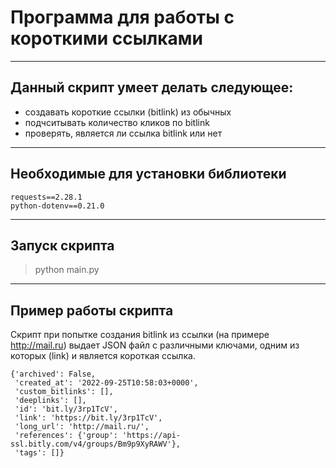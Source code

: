 # Программа для работы с короткими ссылками
___
## Данный скрипт умеет делать следующее:
- создавать короткие ссылки (bitlink) из обычных
- подчситывать количество кликов по bitlink
- проверять, является ли ссылка bitlink или нет
___
## Необходимые для установки библиотеки
```angular2html
requests==2.28.1
python-dotenv==0.21.0
```
___
## Запуск скрипта
> python main.py
___
## Пример работы скрипта 
Скрипт при попытке создания bitlink из ссылки (на примере http://mail.ru) выдает JSON файл с различными ключами, одним из которых (link) и является короткая ссылка.
```angular2html
{'archived': False,
 'created_at': '2022-09-25T10:58:03+0000',
 'custom_bitlinks': [],
 'deeplinks': [],
 'id': 'bit.ly/3rp1TcV',
 'link': 'https://bit.ly/3rp1TcV',
 'long_url': 'http://mail.ru/',
 'references': {'group': 'https://api-ssl.bitly.com/v4/groups/Bm9p9XyRAWV'},
 'tags': []}

```